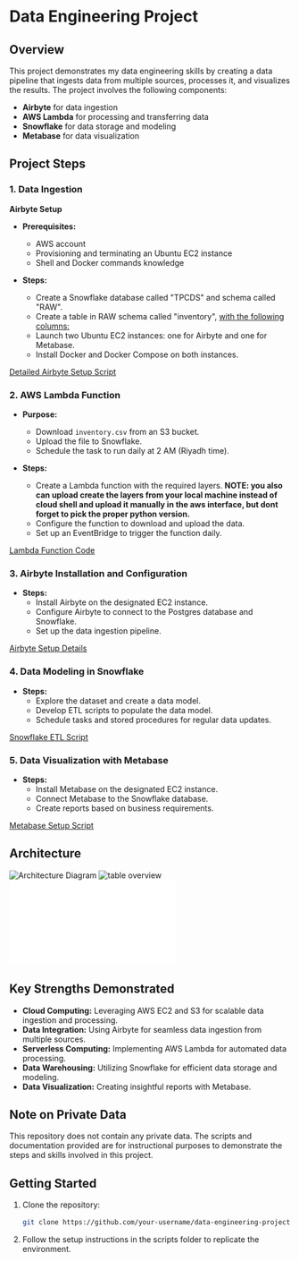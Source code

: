 # Data Engineering Project

## Overview

This project demonstrates my data engineering skills by creating a data pipeline that ingests data from multiple sources, processes it, and visualizes the results. The project involves the following components:

- **Airbyte** for data ingestion
- **AWS Lambda** for processing and transferring data
- **Snowflake** for data storage and modeling
- **Metabase** for data visualization

## Project Steps

### 1. Data Ingestion

**Airbyte Setup**

- **Prerequisites:**
  - AWS account
  - Provisioning and terminating an Ubuntu EC2 instance
  - Shell and Docker commands knowledge

- **Steps:**
  - Create a Snowflake database called "TPCDS" and schema called "RAW".
  - Create a table in RAW schema called "inventory", [with the following columns:](diagrams/inventory_table.jpg)
  - Launch two Ubuntu EC2 instances: one for Airbyte and one for Metabase.
  - Install Docker and Docker Compose on both instances.

[Detailed Airbyte Setup Script](scripts/airbyte_setup.sh)

### 2. AWS Lambda Function

- **Purpose:**
  - Download `inventory.csv` from an S3 bucket.
  - Upload the file to Snowflake.
  - Schedule the task to run daily at 2 AM (Riyadh time).

- **Steps:**
  - Create a Lambda function with the required layers. **NOTE: you also can upload create the layers from your local machine instead of cloud shell and upload it manually in the aws interface, but dont forget to pick the proper python version.**
  - Configure the function to download and upload the data.
  - Set up an EventBridge to trigger the function daily.

[Lambda Function Code](scripts/lambda_function.py)

### 3. Airbyte Installation and Configuration

- **Steps:**
  - Install Airbyte on the designated EC2 instance.
  - Configure Airbyte to connect to the Postgres database and Snowflake.
  - Set up the data ingestion pipeline.

[Airbyte Setup Details](docs/documentation.pdf)

### 4. Data Modeling in Snowflake

- **Steps:**
  - Explore the dataset and create a data model.
  - Develop ETL scripts to populate the data model.
  - Schedule tasks and stored procedures for regular data updates.

[Snowflake ETL Script](scripts/snowflake_etl.sql)

### 5. Data Visualization with Metabase

- **Steps:**
  - Install Metabase on the designated EC2 instance.
  - Connect Metabase to the Snowflake database.
  - Create reports based on business requirements.

[Metabase Setup Script](scripts/metabase_setup.sh)

## Architecture 

![Architecture Diagram](images/ae_sda_full.png)
![table overview](images/cs.jpg)
![Metabase charts](diagrams/metabase_charts.pdf)
## Key Strengths Demonstrated

- **Cloud Computing:** Leveraging AWS EC2 and S3 for scalable data ingestion and processing.
- **Data Integration:** Using Airbyte for seamless data ingestion from multiple sources.
- **Serverless Computing:** Implementing AWS Lambda for automated data processing.
- **Data Warehousing:** Utilizing Snowflake for efficient data storage and modeling.
- **Data Visualization:** Creating insightful reports with Metabase.

## Note on Private Data

This repository does not contain any private data. The scripts and documentation provided are for instructional purposes to demonstrate the steps and skills involved in this project.

## Getting Started

1. Clone the repository:
   ```bash
   git clone https://github.com/your-username/data-engineering-project.git

2. Follow the setup instructions in the scripts folder to replicate the environment.